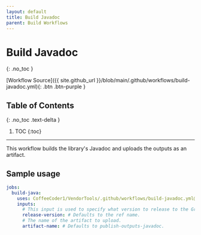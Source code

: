 ```yaml
---
layout: default
title: Build Javadoc
parent: Build Workflows
---
```


# Build Javadoc
{: .no_toc }

[Workflow Source]({{ site.github_url }}/blob/main/.github/workflows/build-javadoc.yml){: .btn .btn-purple }

## Table of Contents
{: .no_toc .text-delta }

1. TOC
{:toc}

---

This workflow builds the library's Javadoc and uploads the outputs as an artifact.

## Sample usage

```yml
jobs:
  build-java:
    uses: CoffeeCoder1/VendorTools/.github/workflows/build-javadoc.yml@2025.0.3
    inputs:
      # This input is used to specify what version to release to the Gradle plugin.
      release-version: # Defaults to the ref name.
      # The name of the artifact to upload.
      artifact-name: # Defaults to publish-outputs-javadoc.
```
